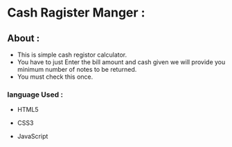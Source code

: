 # Cash Ragister Manger : 

## About :

- This is simple cash registor calculator.
- You have to just Enter the bill amount and cash given we will provide you minimum number of notes to be returned.
- You must check this once.


### language Used : 
 
 - HTML5
 
 - CSS3
 
 - JavaScript
 


